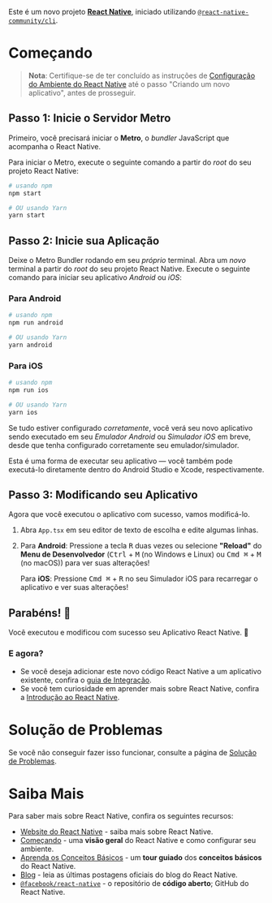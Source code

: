 Este é um novo projeto [**React Native**](https://reactnative.dev), iniciado utilizando [`@react-native-community/cli`](https://github.com/react-native-community/cli).

# Começando

> **Nota**: Certifique-se de ter concluído as instruções de [Configuração do Ambiente do React Native](https://reactnative.dev/docs/environment-setup) até o passo "Criando um novo aplicativo", antes de prosseguir.

## Passo 1: Inicie o Servidor Metro

Primeiro, você precisará iniciar o **Metro**, o _bundler_ JavaScript que acompanha o React Native.

Para iniciar o Metro, execute o seguinte comando a partir do _root_ do seu projeto React Native:

```bash
# usando npm
npm start

# OU usando Yarn
yarn start
```

## Passo 2: Inicie sua Aplicação

Deixe o Metro Bundler rodando em seu _próprio_ terminal. Abra um _novo_ terminal a partir do _root_ do seu projeto React Native. Execute o seguinte comando para iniciar seu aplicativo _Android_ ou _iOS_:

### Para Android

```bash
# usando npm
npm run android

# OU usando Yarn
yarn android
```

### Para iOS
```bash
# usando npm
npm run ios

# OU usando Yarn
yarn ios
```

Se tudo estiver configurado _corretamente_, você verá seu novo aplicativo sendo executado em seu _Emulador Android_ ou _Simulador iOS_ em breve, desde que tenha configurado corretamente seu emulador/simulador.

Esta é uma forma de executar seu aplicativo — você também pode executá-lo diretamente dentro do Android Studio e Xcode, respectivamente.

## Passo 3: Modificando seu Aplicativo

Agora que você executou o aplicativo com sucesso, vamos modificá-lo.

1. Abra `App.tsx` em seu editor de texto de escolha e edite algumas linhas.
2. Para **Android**: Pressione a tecla <kbd>R</kbd> duas vezes ou selecione **"Reload"** do **Menu de Desenvolvedor** (<kbd>Ctrl</kbd> + <kbd>M</kbd> (no Windows e Linux) ou <kbd>Cmd ⌘</kbd> + <kbd>M</kbd> (no macOS)) para ver suas alterações!

   Para **iOS**: Pressione <kbd>Cmd ⌘</kbd> + <kbd>R</kbd> no seu Simulador iOS para recarregar o aplicativo e ver suas alterações!

## Parabéns! :tada:

Você executou e modificou com sucesso seu Aplicativo React Native. :partying_face:

### E agora?

- Se você deseja adicionar este novo código React Native a um aplicativo existente, confira o [guia de Integração](https://reactnative.dev/docs/integration-with-existing-apps).
- Se você tem curiosidade em aprender mais sobre React Native, confira a [Introdução ao React Native](https://reactnative.dev/docs/getting-started).

# Solução de Problemas

Se você não conseguir fazer isso funcionar, consulte a página de [Solução de Problemas](https://reactnative.dev/docs/troubleshooting).

# Saiba Mais

Para saber mais sobre React Native, confira os seguintes recursos:

- [Website do React Native](https://reactnative.dev) - saiba mais sobre React Native.
- [Começando](https://reactnative.dev/docs/environment-setup) - uma **visão geral** do React Native e como configurar seu ambiente.
- [Aprenda os Conceitos Básicos](https://reactnative.dev/docs/getting-started) - um **tour guiado** dos **conceitos básicos** do React Native.
- [Blog](https://reactnative.dev/blog) - leia as últimas postagens oficiais do blog do React Native.
- [`@facebook/react-native`](https://github.com/facebook/react-native) - o repositório de **código aberto**; GitHub do React Native.
